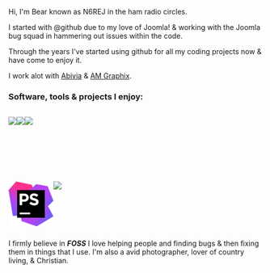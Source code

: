 Hi, I'm Bear known as N6REJ in the ham radio circles.  

I started with @github due to my love of Joomla! & working with the Joomla bug squad in hammering out issues within the code.  

Through the years I've started using github for all my coding projects now & have come to enjoy it.  

I work alot with  [Abivia](http://abivia.com "Abivia") &  [AM Graphix](https://am-graphix.com/ "AM Graphix").  

<h3>Software, tools & projects I enjoy:</h3>
<p style="width: 100%; height: 100px; max-height: 100px; float: left; text-align: left;">
<img style="float: left;" src="https://cdn.joomla.org/images/Joomla_logo.png" height="89px" width="auto" />
<img style="float: left;" src="https://am-graphix.com/images/sitegraphix/AMGLogo2012.png" height="89px" width: "250px" />
<img style="float: left;" src="https://d2ogrdw2mh0rsl.cloudfront.net/production/images/static/header/header-logo.svg" height="89px" width="auto" />
  </p>
<p style="width: 100%; height: 100px; max-height: 100px; float: left; text-align: left;">
<img style="float: left;" src="https://github.com/N6REJ/n6rej.github.io/blob/master/phpstorm.png" height="89px" width="auto"/>
<img style="float: left;" src="https://netbeans.apache.org/images/apache-netbeans.svg" height="89px" width="auto"/>
</p>


I firmly believe in ***FOSS*** 
I love helping people and finding bugs & then fixing them in things that I use.
I'm also a avid photographer, lover of country living, & Christian.
